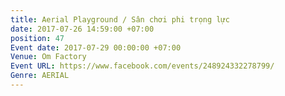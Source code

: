 ```yaml
---
title: Aerial Playground / Sân chơi phi trọng lực
date: 2017-07-26 14:59:00 +07:00
position: 47
Event date: 2017-07-29 00:00:00 +07:00
Venue: Om Factory
Event URL: https://www.facebook.com/events/248924332278799/
Genre: AERIAL
---
```


